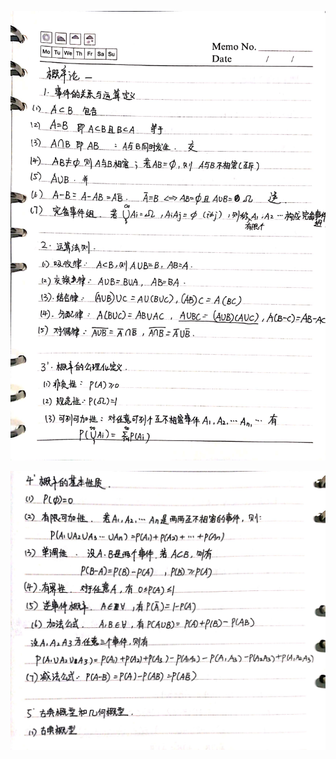 ![1](https://github.com/Candlelight-XYJ/Math-in-Bioinformatics/blob/master/1-basic_statistics/9jiang_img/1.png)


![2](https://github.com/Candlelight-XYJ/Math-in-Bioinformatics/blob/master/1-basic_statistics/9jiang_img/2.png)
